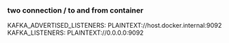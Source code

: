 ### two connection / to and from container 
KAFKA_ADVERTISED_LISTENERS: PLAINTEXT://host.docker.internal:9092
KAFKA_LISTENERS: PLAINTEXT://0.0.0.0:9092